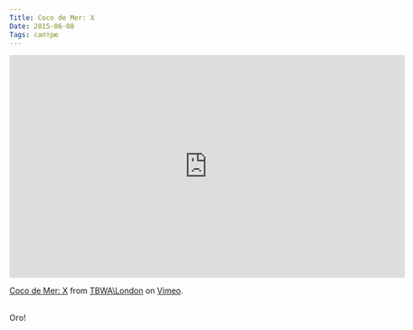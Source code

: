 ```yaml
---
Title: Coco de Mer: X
Date: 2015-06-08
Tags: саптрю
---
```


<div class="text"><iframe src="https://player.vimeo.com/video/128134468?color=ffffff&amp;title=0&amp;byline=0&amp;portrait=0" width="700" height="394" frameborder="0" webkitallowfullscreen="webkitallowfullscreen" mozallowfullscreen="mozallowfullscreen" allowfullscreen="allowfullscreen"></iframe> <p><a href="https://vimeo.com/128134468">Coco de Mer: X</a> from <a href="https://vimeo.com/tbwalondon">TBWA\London</a> on <a href="https://vimeo.com">Vimeo</a>.</p><br />
Ого!</div>